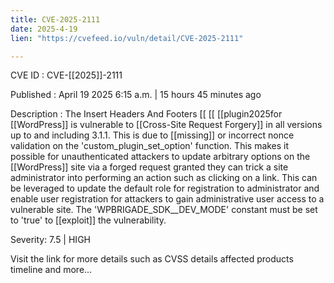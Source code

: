 ```yaml
---
title: CVE-2025-2111
date: 2025-4-19
lien: "https://cvefeed.io/vuln/detail/CVE-2025-2111"

---
```


CVE ID : CVE-[[2025]]-2111

Published :  April 19
2025
6:15 a.m. | 15 hours
45 minutes ago

Description : The Insert Headers And Footers  [[ [[ [[plugin2025for  [[WordPress]] is vulnerable to  [[Cross-Site Request Forgery]] in all versions up to
and including
3.1.1. This is due to  [[missing]] or incorrect nonce validation on the 'custom_plugin_set_option' function. This makes it possible for unauthenticated attackers to update arbitrary options on the  [[WordPress]] site via a forged request granted they can trick a site administrator into performing an action such as clicking on a link. This can be leveraged to update the default role for registration to administrator and enable user registration for attackers to gain administrative user access to a vulnerable site. The 'WPBRIGADE_SDK__DEV_MODE' constant must be set to 'true' to  [[exploit]] the vulnerability.

Severity: 7.5 | HIGH

Visit the link for more details
such as CVSS details
affected products
timeline
and more...
